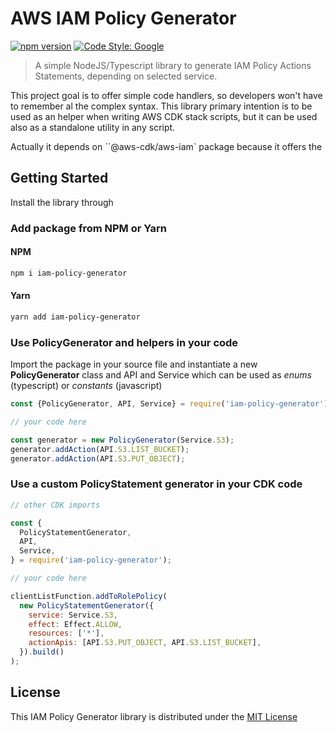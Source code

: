 # AWS IAM Policy Generator

[![npm version](https://badge.fury.io/js/iam-policy-generator.svg)](https://badge.fury.io/js/iam-policy-generator)
[![Code Style: Google](https://img.shields.io/badge/code%20style-google-blueviolet.svg)](https://github.com/google/gts)

> A simple NodeJS/Typescript library to generate IAM Policy Actions Statements, depending on selected service.

This project goal is to offer simple code handlers, so developers won't have to remember al the complex syntax. This library primary intention is to be used as an helper when writing AWS CDK stack scripts, but it can be used also as a standalone utility in any script.

Actually it depends on ``@aws-cdk/aws-iam` package because it offers the

## Getting Started

Install the library through

### Add package from NPM or Yarn

#### NPM

```bash
npm i iam-policy-generator
```

#### Yarn

```bash
yarn add iam-policy-generator
```

### Use PolicyGenerator and helpers in your code

Import the package in your source file and instantiate a new **PolicyGenerator** class and API and Service which can be used as _enums_ (typescript) or _constants_ (javascript)

```javascript
const {PolicyGenerator, API, Service} = require('iam-policy-generator');

// your code here

const generator = new PolicyGenerator(Service.S3);
generator.addAction(API.S3.LIST_BUCKET);
generator.addAction(API.S3.PUT_OBJECT);
```

### Use a custom PolicyStatement generator in your CDK code

```javascript
// other CDK imports

const {
  PolicyStatementGenerator,
  API,
  Service,
} = require('iam-policy-generator');

// your code here

clientListFunction.addToRolePolicy(
  new PolicyStatementGenerator({
    service: Service.S3,
    effect: Effect.ALLOW,
    resources: ['*'],
    actionApis: [API.S3.PUT_OBJECT, API.S3.LIST_BUCKET],
  }).build()
);
```

## License

This IAM Policy Generator library is distributed under the [MIT License](https://opensource.org/licenses/MIT)
